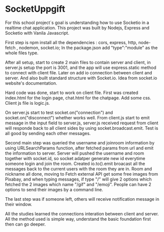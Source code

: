 # SocketUppgift
 
For this school project´s goal is understanding how to use Socketio in a realtime chat application. 
This project was built by Nodejs, Express and Socketio with Vanila Javascript. 

First step is npm install all the dependencies : cors, express, http, node-fetch , nodemon, socket.io; In the package.json add "type":"module" as the whole files type.

After all setup, start to create 2 main files to contain server and client, in server.js setup the port is 3001, and the app will use express.static method to connect with client file. Later on add io connection between client and server. And also built standard structure with Socket.io.
Idea from socket.io website's documentation. 

Hard code was done, start to work on client file. First was created index.html for the login page, chat.html for the chatpage. Add some css. Client js file is logic.js. 

On server.js start to test socket.on("connection") and socket.on("disconnect") whether works well. From client.js start to emit message in the input field to server.js, server.js received request from client will responde back to all client sides by using socket.broadcast.emit. Test is all good by sending each other messages. 

Second main step was queried the username and joinroom information by using URLSearchParams function, after fetched params from url and emit the information to server. Server will pushed the username and room together with socket.id, so socket adatper generate new id everytime someone login and join the room. Created io.to().emit broacast all the messages back to the current users with the room they are in. Room and nickname all done, moving to Fetch external API get some free images from Pixabay, and when typing messages, if type "/" will give 2 options which fetched the 2 images which name "/gif" and "/emoji". People can have 2 options to send their images by a command line. 

The last step was if someone left, others will receive notification message in their window. 

All the studies learned the connections interation between client and server. All the method used is simple way, understand the basic foundation first then can go deeper.
